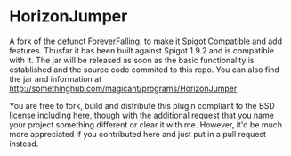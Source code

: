 # HorizonJumper
A fork of the defunct ForeverFalling, to make it Spigot Compatible and add features.
Thusfar it has been built against Spigot 1.9.2 and is compatible with it. The jar will be released as soon as the basic functionality is established and the source code commited to this repo. You can also find the jar and information at http://somethinghub.com/magicant/programs/HorizonJumper

You are free to fork, build and distribute this plugin compliant to the BSD license including here, though with the additional request that you name your project something different or clear it with me. However, it'd be much more appreciated if you contributed here and just put in a pull request instead.
